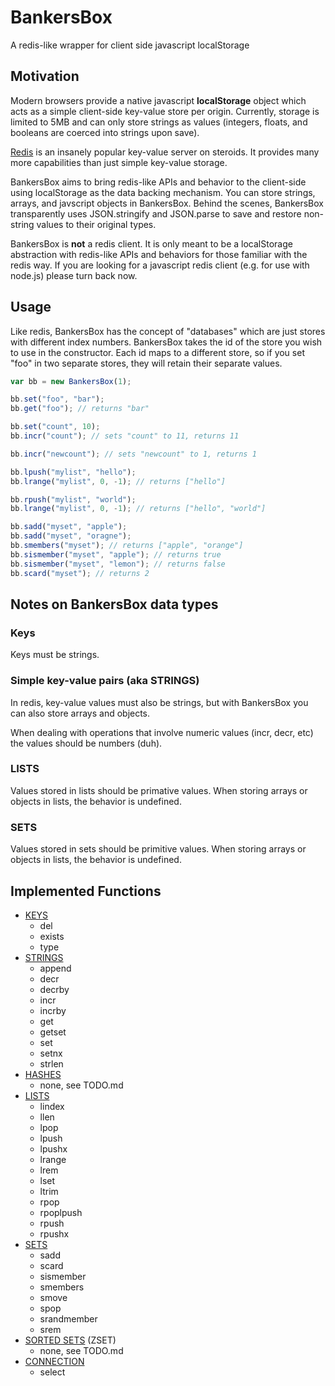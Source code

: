 # BankersBox

A redis-like wrapper for client side javascript localStorage

## Motivation

Modern browsers provide a native javascript **localStorage** object
which acts as a simple client-side key-value store per
origin. Currently, storage is limited to 5MB and can only store
strings as values (integers, floats, and booleans are coerced into
strings upon save).

[Redis](http://redis.io) is an insanely popular key-value server on
steroids. It provides many more capabilities than just simple key-value 
storage.

BankersBox aims to bring redis-like APIs and behavior to the
client-side using localStorage as the data backing mechanism. You can
store strings, arrays, and javscript objects in BankersBox. Behind the
scenes, BankersBox transparently uses JSON.stringify and JSON.parse to
save and restore non-string values to their original types.

BankersBox is **not** a redis client. It is only meant to be a
localStorage abstraction with redis-like APIs and behaviors for those
familiar with the redis way. If you are looking for a javascript redis
client (e.g. for use with node.js) please turn back now.

## Usage

Like redis, BankersBox has the concept of "databases" which are just
stores with different index numbers. BankersBox takes the id of the
store you wish to use in the constructor. Each id maps to a different
store, so if you set "foo" in two separate stores, they will retain
their separate values.

```js
var bb = new BankersBox(1);

bb.set("foo", "bar");
bb.get("foo"); // returns "bar"

bb.set("count", 10);
bb.incr("count"); // sets "count" to 11, returns 11

bb.incr("newcount"); // sets "newcount" to 1, returns 1

bb.lpush("mylist", "hello");
bb.lrange("mylist", 0, -1); // returns ["hello"]

bb.rpush("mylist", "world");
bb.lrange("mylist", 0, -1); // returns ["hello", "world"]

bb.sadd("myset", "apple");
bb.sadd("myset", "oragne");
bb.smembers("myset"); // returns ["apple", "orange"]
bb.sismember("myset", "apple"); // returns true
bb.sismember("myset", "lemon"); // returns false
bb.scard("myset"); // returns 2

```

## Notes on BankersBox data types

### Keys

Keys must be strings.

### Simple key-value pairs (aka STRINGS)

In redis, key-value values must also be strings, but with BankersBox you can also store arrays and objects.

When dealing with operations that involve numeric values (incr, decr, etc) the values should be numbers (duh).

### LISTS

Values stored in lists should be primative values. When storing arrays or objects in lists, the behavior is undefined.

### SETS

Values stored in sets should be primitive values. When storing arrays or objects in lists, the behavior is undefined.

## Implemented Functions

* [KEYS](http://redis.io/commands#generic)
  * del
  * exists
  * type
* [STRINGS](http://redis.io/commands#string)
  * append
  * decr
  * decrby
  * incr
  * incrby
  * get
  * getset
  * set
  * setnx
  * strlen
* [HASHES](http://redis.io/commands#hash)
  * none, see TODO.md
* [LISTS](http://redis.io/commands#list)
  * lindex
  * llen
  * lpop
  * lpush
  * lpushx
  * lrange
  * lrem
  * lset
  * ltrim
  * rpop
  * rpoplpush
  * rpush
  * rpushx
* [SETS](http://redis.io/commands#set)
  * sadd
  * scard
  * sismember
  * smembers
  * smove
  * spop
  * srandmember
  * srem
* [SORTED SETS](http://redis.io/commands#sorted_set) (ZSET)
  * none, see TODO.md
* [CONNECTION](http://redis.io/commands#connection)
  * select
